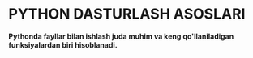 # PYTHON DASTURLASH ASOSLARI

**Pythonda fayllar bilan ishlash juda muhim va keng qo'llaniladigan funksiyalardan biri hisoblanadi.**
